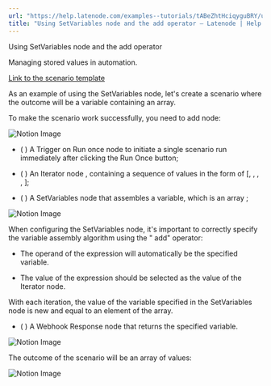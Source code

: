 ```yaml
---
url: "https://help.latenode.com/examples--tutorials/tABeZhtHciqyguBRY/using-setvariables-node-and-the-add-operator/DTZDagiVGYGPhVSSLj"
title: "Using SetVariables node and the add operator – Latenode | Help Center"
---
```


 Using SetVariables node and the add operator

Managing stored values in automation.




[Link to the scenario template](https://app.latenode.com/shared-scenarios/afcdbefaad)

As an example of using the SetVariables node, let's create a scenario where the outcome will be a variable containing an array.

To make the scenario work successfully, you need to add  node:

![Notion Image](https://www.notion.so/image/https%A%F%Fprod-files-secure.s.us-west-.amazonaws.com%Ffbefde--fff--dca%Feffb--ec-b-aeaffd%FUntitled.png?table=block&id=d-a--a-fafed&cache=v)

- (  ) A Trigger on Run once node to initiate a single scenario run immediately after clicking the Run Once button;

- (  ) An Iterator node , containing a sequence of values in the form of \[, , , , \];

- (  ) A SetVariables node that assembles a variable, which is an array ;

![Notion Image](https://www.notion.so/image/attachment%Aaabe-d-b-bd-dbceeba%Achrome_fEhLdZLPY.png?table=block&id=bfd-a-e-ade-eccc&cache=v)

When configuring the SetVariables node, it's important to correctly specify the variable assembly algorithm using the " add" operator:

- The operand of the expression will automatically be the specified variable.

- The value of the expression should be selected as the value of the Iterator node.



With each iteration, the value of the variable specified in the SetVariables node is new and equal to an element of the array.

- (  ) A Webhook Response node that returns the specified variable.

![Notion Image](https://www.notion.so/image/https%A%F%Fprod-files-secure.s.us-west-.amazonaws.com%Ffbefde--fff--dca%Fbafb-cbc-e-ad-ccffb%FUntitled.png?table=block&id=d-a--a-eacba&cache=v)

The outcome of the scenario will be an array of values:

![Notion Image](https://www.notion.so/image/https%A%F%Fprod-files-secure.s.us-west-.amazonaws.com%Ffbefde--fff--dca%Fdfdc-eda-e-bb-d%FUntitled.png?table=block&id=d-a-a-ba-cef&cache=v)